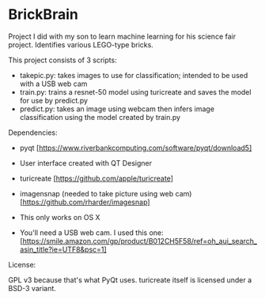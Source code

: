 # BrickBrain
Project I did with my son to learn machine learning for his science fair project.  Identifies various LEGO-type bricks.

This project consists of 3 scripts:

* takepic.py: takes images to use for classification; intended to be used with a USB web cam
* train.py: trains a resnet-50 model using turicreate and saves the model for use by predict.py
* predict.py: takes an image using webcam then infers image classification using the model created by train.py


Dependencies:

* pyqt [https://www.riverbankcomputing.com/software/pyqt/download5]

* User interface created with QT Designer

* turicreate [https://github.com/apple/turicreate]

* imagensnap (needed to take picture using web cam) [https://github.com/rharder/imagesnap]

* This only works on OS X

* You'll need a USB web cam.  I used this one: [https://smile.amazon.com/gp/product/B012CH5F58/ref=oh_aui_search_asin_title?ie=UTF8&psc=1]

License:

GPL v3 because that's what PyQt uses.  turicreate itself is licensed under a BSD-3 variant.

